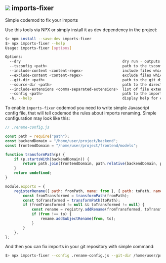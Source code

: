 ## [<img src="https://img.shields.io/npm/v/imports-fixer">](https://www.npmjs.com/package/imports-fixer) imports-fixer

Simple codemod to fix your imports

Use this tools via NPX or simply install it as dev dependency in the project:
```bash
$> npm install --save-dev imports-fixer
$> npx imports-fixer --help
Usage: imports-fixer [options]

Options:
  --dry                                              dry run - outputs changed files and does not commit changes to the disk
  --tsconfig <path>                                  path to the tsconfig.json configuration file
  --include-content <content-regex>                  include files which content matches specified regexp
  --exclude-content <content-regex>                  exclude files which content matches specified regexp
  --git-dir <path>                                   path to the git directory with the renames to track
  --source-dir <path>                                path to the directory with sources to fix
  --include-extensions <comma-separated-extensions>  list of file extensions to fix (default: "js, ts, jsx, tsx")
  --config <path>                                    path to the imports-fixer configuration script
  -h, --help                                         display help for command
```

To enable `imports-fixer` codemod you need to write simple Javascript config file, that will tell codemod the rules about imports renaming. 
Simple configuration may look like this:
```js
// .rename-config.js

const path = require("path");
const backendDomain = "/home/user/project/backend";
const frontendDomain = "/home/user/project/frontend/models";

function transformPath(p) {
    if (p.startsWith(backendDomain)) {
        return path.join(frontendDomain, path.relative(backendDomain, p));
    }
    return undefined;
}

module.exports = {
    registerRename({ path: fromPath, name: from }, { path: toPath, name: to }, registry) {
        const fromTransformed = transformPath(fromPath);
        const toTransformed = transformPath(toPath);
        if (fromTransformed != null && toTransformed != null) {
            const rename = registry.addRename(fromTransformed, toTransformed);
            if (from !== to) {
                rename.addSubjectRename(from, to); 
            }
        }
    },
};
```

And then you can fix imports in your git repository with simple command:
```bash
$> npx imports-fixer --config .rename-config.js --git-dir /home/user/project --source-dir /home/user/project/frontend
```
